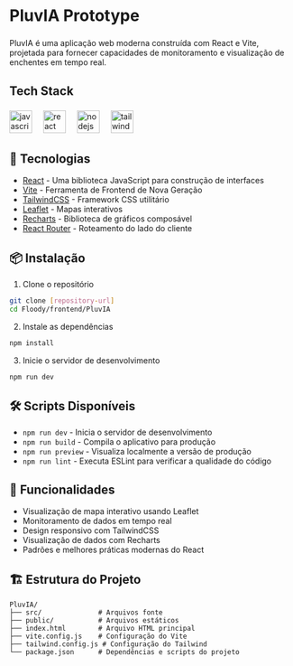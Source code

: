 <h1 align="left">PluvIA Prototype</h1>

###

<p align="left">PluvIA é uma aplicação web moderna construída com React e Vite, projetada para fornecer capacidades de monitoramento e visualização de enchentes em tempo real.</p>

###

<h2 align="left">Tech Stack</h2>

###

<div align="left">
  <img src="https://cdn.jsdelivr.net/gh/devicons/devicon/icons/javascript/javascript-original.svg" height="40" alt="javascript logo"  />
  <img width="12" />
  <img src="https://cdn.jsdelivr.net/gh/devicons/devicon/icons/react/react-original.svg" height="40" alt="react logo"  />
  <img width="12" />
  <img src="https://cdn.jsdelivr.net/gh/devicons/devicon/icons/nodejs/nodejs-original.svg" height="40" alt="nodejs logo"  />
  <img width="12" />
  <img src="https://cdn.jsdelivr.net/gh/devicons/devicon/icons/tailwindcss/tailwindcss-original-wordmark.svg" height="40" alt="tailwindcss logo"  />
</div>

###

## 🚀 Tecnologias

- [React](https://reactjs.org/) - Uma biblioteca JavaScript para construção de interfaces
- [Vite](https://vitejs.dev/) - Ferramenta de Frontend de Nova Geração
- [TailwindCSS](https://tailwindcss.com/) - Framework CSS utilitário
- [Leaflet](https://leafletjs.com/) - Mapas interativos
- [Recharts](https://recharts.org/) - Biblioteca de gráficos composável
- [React Router](https://reactrouter.com/) - Roteamento do lado do cliente

## 📦 Instalação

1. Clone o repositório
```bash
git clone [repository-url]
cd Floody/frontend/PluvIA
```

2. Instale as dependências
```bash
npm install
```

3. Inicie o servidor de desenvolvimento
```bash
npm run dev
```

## 🛠️ Scripts Disponíveis

- `npm run dev` - Inicia o servidor de desenvolvimento
- `npm run build` - Compila o aplicativo para produção
- `npm run preview` - Visualiza localmente a versão de produção
- `npm run lint` - Executa ESLint para verificar a qualidade do código

## 🌟 Funcionalidades

- Visualização de mapa interativo usando Leaflet
- Monitoramento de dados em tempo real
- Design responsivo com TailwindCSS
- Visualização de dados com Recharts
- Padrões e melhores práticas modernas do React

## 🏗️ Estrutura do Projeto

```
PluvIA/
├── src/              # Arquivos fonte
├── public/           # Arquivos estáticos
├── index.html        # Arquivo HTML principal
├── vite.config.js    # Configuração do Vite
├── tailwind.config.js # Configuração do Tailwind
└── package.json      # Dependências e scripts do projeto
```
